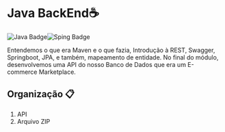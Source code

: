 # Java BackEnd☕️
![Java Badge](https://img.shields.io/badge/java-%23ED8B00.svg?&style=for-the-badge&logo=java&logoColor=white)![Sping Badge](https://img.shields.io/badge/spring%20-%236DB33F.svg?&style=for-the-badge&logo=spring&logoColor=white)

Entendemos o que era Maven e o que fazia, Introdução à REST, Swagger, Springboot, JPA, e também, mapeamento de entidade. No final do módulo, desenvolvemos uma API do nosso Banco de Dados que era um E-commerce Marketplace. 

## Organização 📋

1. API
2. Arquivo ZIP